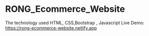 # RONG_Ecommerce_Website
The technology used HTML, CSS,Bootstrap , Javascript
Live Demo: https://rong-ecommerce-website.netlify.app
